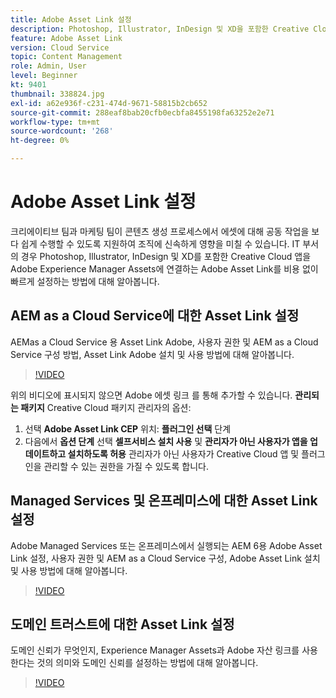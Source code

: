 ```yaml
---
title: Adobe Asset Link 설정
description: Photoshop, Illustrator, InDesign 및 XD을 포함한 Creative Cloud 앱을 Adobe Experience Manager Assets에 연결하는 Adobe Asset Link를 무료로 설정하는 방법에 대해 알아봅니다.
feature: Adobe Asset Link
version: Cloud Service
topic: Content Management
role: Admin, User
level: Beginner
kt: 9401
thumbnail: 338824.jpg
exl-id: a62e936f-c231-474d-9671-58815b2cb652
source-git-commit: 288eaf8bab20cfb0ecbfa8455198fa63252e2e71
workflow-type: tm+mt
source-wordcount: '268'
ht-degree: 0%

---
```


# Adobe Asset Link 설정

크리에이티브 팀과 마케팅 팀이 콘텐츠 생성 프로세스에서 에셋에 대해 공동 작업을 보다 쉽게 수행할 수 있도록 지원하여 조직에 신속하게 영향을 미칠 수 있습니다. IT 부서의 경우 Photoshop, Illustrator, InDesign 및 XD를 포함한 Creative Cloud 앱을 Adobe Experience Manager Assets에 연결하는 Adobe Asset Link를 비용 없이 빠르게 설정하는 방법에 대해 알아봅니다.

## AEM as a Cloud Service에 대한 Asset Link 설정

AEMas a Cloud Service 용 Asset Link Adobe, 사용자 권한 및 AEM as a Cloud Service 구성 방법, Asset Link Adobe 설치 및 사용 방법에 대해 알아봅니다.

>[!VIDEO](https://video.tv.adobe.com/v/338824?quality=12&learn=on)

위의 비디오에 표시되지 않으면 Adobe 에셋 링크 를 통해 추가할 수 있습니다. __관리되는 패키지__ Creative Cloud 패키지 관리자의 옵션:

1. 선택 __Adobe Asset Link CEP__ 위치: __플러그인 선택__ 단계
2. 다음에서 __옵션 단계__ 선택 __셀프서비스 설치 사용__ 및 __관리자가 아닌 사용자가 앱을 업데이트하고 설치하도록 허용__ 관리자가 아닌 사용자가 Creative Cloud 앱 및 플러그인을 관리할 수 있는 권한을 가질 수 있도록 합니다.

## Managed Services 및 온프레미스에 대한 Asset Link 설정

Adobe Managed Services 또는 온프레미스에서 실행되는 AEM 6용 Adobe Asset Link 설정, 사용자 권한 및 AEM as a Cloud Service 구성, Adobe Asset Link 설치 및 사용 방법에 대해 알아봅니다.

>[!VIDEO](https://video.tv.adobe.com/v/338823?quality=12&learn=on)


## 도메인 트러스트에 대한 Asset Link 설정

도메인 신뢰가 무엇인지, Experience Manager Assets과 Adobe 자산 링크를 사용한다는 것의 의미와 도메인 신뢰를 설정하는 방법에 대해 알아봅니다.

>[!VIDEO](https://video.tv.adobe.com/v/338825?quality=12&learn=on)

